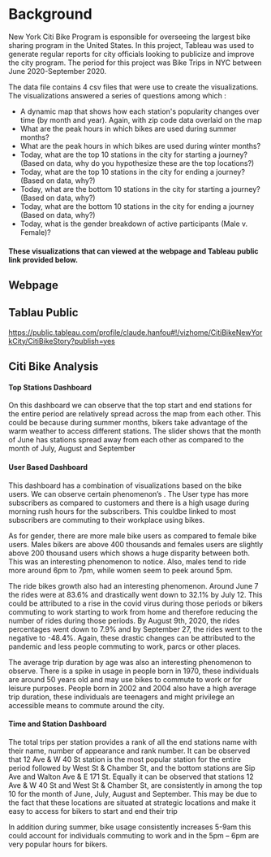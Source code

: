 
# Background
New York Citi Bike Program is esponsible for overseeing the largest bike sharing program in the United States. In this project, Tableau was used to generate regular reports for city officials looking to publicize and improve the city program. The period for this project was Bike Trips in NYC between June 2020-September 2020.

The data file contains 4 csv files that were use to create the visualizations. The visualizations answered a series of questions among which :

* A dynamic map that shows how each station's popularity changes over time (by month and year). Again, with zip code data overlaid on the map
* What are the peak hours in which bikes are used during summer months?
* What are the peak hours in which bikes are used during winter months?
* Today, what are the top 10 stations in the city for starting a journey? (Based on data, why do you hypothesize these are the top locations?)
* Today, what are the top 10 stations in the city for ending a journey? (Based on data, why?)
* Today, what are the bottom 10 stations in the city for starting a journey? (Based on data, why?)
* Today, what are the bottom 10 stations in the city for ending a journey (Based on data, why?)
* Today, what is the gender breakdown of active participants (Male v. Female)?

#### These visualizations that can viewed at the webpage and Tableau public link provided below.


## Webpage

## Tablau Public
https://public.tableau.com/profile/claude.hanfou#!/vizhome/CitiBikeNewYorkCity/CitiBikeStory?publish=yes
##  Citi Bike Analysis

#### Top Stations  Dashboard
On this dashboard we can observe that the top start and end stations for the entire period are relatively spread across the map from each other.  This could be because during summer months, bikers take advantage of the warm weather to access different stations.
The slider shows that the month of June has stations spread away from each other as compared to the month of July, August and September

#### User Based Dashboard
This dashboard has a combination of visualizations based on the bike users. We can observe certain phenomenon’s . The User type has more subscribers as compared to customers and there is a high usage during morning rush hours for the subscribers. This couldbe linked to most subscribers are commuting to their workplace using bikes. 

As for gender, there are more male bike users as compared to female bike users. Males bikers are above 400 thousands and females users are slightly above 200 thousand users which shows a huge disparity between both. This was an interesting phenomenon to notice. Also, males tend to ride more around 6pm to 7pm, while women seem to peek around 5pm. 

The ride bikes growth also had an interesting phenomenon. Around June 7 the rides were at 83.6% and drastically went down to 32.1% by July 12. This could be attributed to a rise in the covid virus during those periods or bikers commuting to work starting to work from home and therefore reducing the number of rides during those periods. By August 9th, 2020, the rides percentages went down to 7.9% and by September 27, the rides went to the negative to -48.4%. Again, these drastic changes can be attributed to the pandemic and less people commuting to work, parcs or other places.

The average trip duration by age was also an interesting phenomenon to observe. There is a spike in usage in people born in 1970, these individuals are around 50 years old and may use bikes to commute to work or for leisure purposes. People born in 2002 and 2004 also have a high average trip duration, these individuals are teenagers and might privilege an accessible means to commute around the city.

#### Time and Station Dashboard
The total trips per station provides a rank of all the end stations name with their name, number of appearance and rank number. It can be observed that 12 Ave & W 40 St station is the most popular station for the entire period followed by West St & Chamber St, and the bottom stations are Sip Ave and Walton Ave & E 171 St. Equally it can be observed that stations 12 Ave & W 40 St and West St & Chamber St, are consistently in among the top 10 for the month of June, July, August and September. This may be due to the fact that these locations are situated at strategic locations and make it easy to access for bikers to start and end their trip

In addition during summer, bike usage consistently increases 5-9am this could account for individuals commuting to work and in the 5pm – 6pm are very popular hours for bikers. 







         
